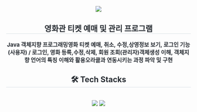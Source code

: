 <div align= "center">
    <img src="https://capsule-render.vercel.app/api?type=waving&color=gradient&height=180&text=CGV%20Project&animation=fadeIn&fontColor=000000&fontSize=70" />
    </div>
    <div align= "center"> 
    <h2 style="border-bottom: 1px solid #d8dee4; color: #282d33;"> 영화관 티켓 예매 및 관리 프로그램 </h2>  
    <div style="font-weight: 700; font-size: 15px; text-align: center; color: #282d33;"> Java 객체지향 프로그래밍</li></li>영화 티켓 예매, 취소, 수정,상영정보 보기, 로그인 기능(사용자)  /  로그인, 영화 등록,수정,삭제, 회원 조회(관리자)</li></li>객체생성 이해, </li>객체지향 언어의 특징 이해와 활용</li>오라클과 연동시키는 과정 파악 및 구현 </div> 
    </div>
    <div align= "center">
    <h2 style="border-bottom: 1px solid #d8dee4; color: #282d33;"> 🛠️ Tech Stacks </h2> <br> 
    <div style="margin: 0 auto; text-align: center;" align= "center"> <img src="https://img.shields.io/badge/Java-007396?style=plastic&logo=Java&logoColor=white">
          <img src="https://img.shields.io/badge/Oracle-F80000?style=plastic&logo=Oracle&logoColor=white">
          </div>
    </div>
    
